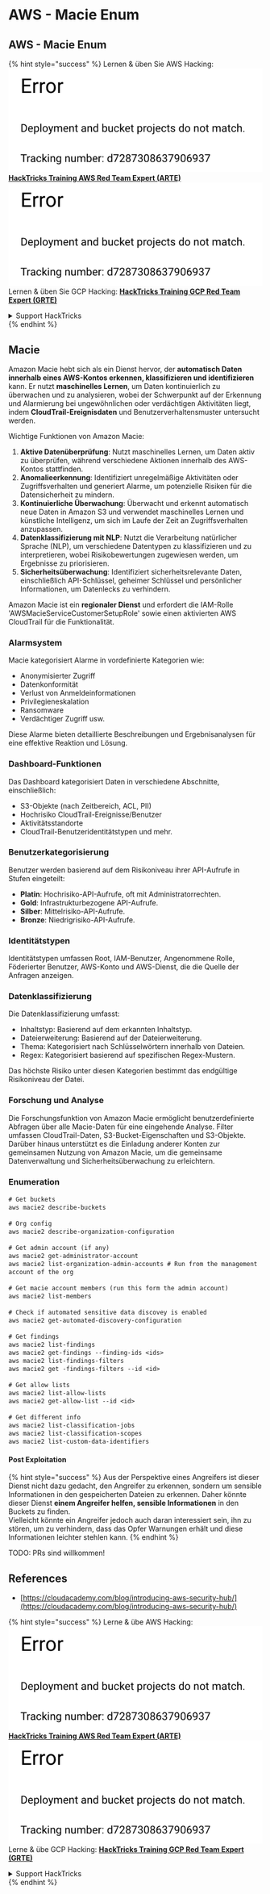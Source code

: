 # AWS - Macie Enum

## AWS - Macie Enum

{% hint style="success" %}
Lernen & üben Sie AWS Hacking:<img src="../../../../.gitbook/assets/image (1) (1).png" alt="" data-size="line">[**HackTricks Training AWS Red Team Expert (ARTE)**](https://training.hacktricks.xyz/courses/arte)<img src="../../../../.gitbook/assets/image (1) (1).png" alt="" data-size="line">\
Lernen & üben Sie GCP Hacking: <img src="../../../../.gitbook/assets/image (2).png" alt="" data-size="line">[**HackTricks Training GCP Red Team Expert (GRTE)**<img src="../../../../.gitbook/assets/image (2).png" alt="" data-size="line">](https://training.hacktricks.xyz/courses/grte)

<details>

<summary>Support HackTricks</summary>

* Überprüfen Sie die [**Abonnementpläne**](https://github.com/sponsors/carlospolop)!
* **Treten Sie der** 💬 [**Discord-Gruppe**](https://discord.gg/hRep4RUj7f) oder der [**Telegram-Gruppe**](https://t.me/peass) bei oder **folgen** Sie uns auf **Twitter** 🐦 [**@hacktricks\_live**](https://twitter.com/hacktricks\_live)**.**
* **Teilen Sie Hacking-Tricks, indem Sie PRs an die** [**HackTricks**](https://github.com/carlospolop/hacktricks) und [**HackTricks Cloud**](https://github.com/carlospolop/hacktricks-cloud) GitHub-Repos senden.

</details>
{% endhint %}

## Macie

Amazon Macie hebt sich als ein Dienst hervor, der **automatisch Daten innerhalb eines AWS-Kontos erkennen, klassifizieren und identifizieren** kann. Er nutzt **maschinelles Lernen**, um Daten kontinuierlich zu überwachen und zu analysieren, wobei der Schwerpunkt auf der Erkennung und Alarmierung bei ungewöhnlichen oder verdächtigen Aktivitäten liegt, indem **CloudTrail-Ereignisdaten** und Benutzerverhaltensmuster untersucht werden.

Wichtige Funktionen von Amazon Macie:

1. **Aktive Datenüberprüfung**: Nutzt maschinelles Lernen, um Daten aktiv zu überprüfen, während verschiedene Aktionen innerhalb des AWS-Kontos stattfinden.
2. **Anomalieerkennung**: Identifiziert unregelmäßige Aktivitäten oder Zugriffsverhalten und generiert Alarme, um potenzielle Risiken für die Datensicherheit zu mindern.
3. **Kontinuierliche Überwachung**: Überwacht und erkennt automatisch neue Daten in Amazon S3 und verwendet maschinelles Lernen und künstliche Intelligenz, um sich im Laufe der Zeit an Zugriffsverhalten anzupassen.
4. **Datenklassifizierung mit NLP**: Nutzt die Verarbeitung natürlicher Sprache (NLP), um verschiedene Datentypen zu klassifizieren und zu interpretieren, wobei Risikobewertungen zugewiesen werden, um Ergebnisse zu priorisieren.
5. **Sicherheitsüberwachung**: Identifiziert sicherheitsrelevante Daten, einschließlich API-Schlüssel, geheimer Schlüssel und persönlicher Informationen, um Datenlecks zu verhindern.

Amazon Macie ist ein **regionaler Dienst** und erfordert die IAM-Rolle 'AWSMacieServiceCustomerSetupRole' sowie einen aktivierten AWS CloudTrail für die Funktionalität.

### Alarmsystem

Macie kategorisiert Alarme in vordefinierte Kategorien wie:

* Anonymisierter Zugriff
* Datenkonformität
* Verlust von Anmeldeinformationen
* Privilegieneskalation
* Ransomware
* Verdächtiger Zugriff usw.

Diese Alarme bieten detaillierte Beschreibungen und Ergebnisanalysen für eine effektive Reaktion und Lösung.

### Dashboard-Funktionen

Das Dashboard kategorisiert Daten in verschiedene Abschnitte, einschließlich:

* S3-Objekte (nach Zeitbereich, ACL, PII)
* Hochrisiko CloudTrail-Ereignisse/Benutzer
* Aktivitätsstandorte
* CloudTrail-Benutzeridentitätstypen und mehr.

### Benutzerkategorisierung

Benutzer werden basierend auf dem Risikoniveau ihrer API-Aufrufe in Stufen eingeteilt:

* **Platin**: Hochrisiko-API-Aufrufe, oft mit Administratorrechten.
* **Gold**: Infrastrukturbezogene API-Aufrufe.
* **Silber**: Mittelrisiko-API-Aufrufe.
* **Bronze**: Niedrigrisiko-API-Aufrufe.

### Identitätstypen

Identitätstypen umfassen Root, IAM-Benutzer, Angenommene Rolle, Föderierter Benutzer, AWS-Konto und AWS-Dienst, die die Quelle der Anfragen anzeigen.

### Datenklassifizierung

Die Datenklassifizierung umfasst:

* Inhaltstyp: Basierend auf dem erkannten Inhaltstyp.
* Dateierweiterung: Basierend auf der Dateierweiterung.
* Thema: Kategorisiert nach Schlüsselwörtern innerhalb von Dateien.
* Regex: Kategorisiert basierend auf spezifischen Regex-Mustern.

Das höchste Risiko unter diesen Kategorien bestimmt das endgültige Risikoniveau der Datei.

### Forschung und Analyse

Die Forschungsfunktion von Amazon Macie ermöglicht benutzerdefinierte Abfragen über alle Macie-Daten für eine eingehende Analyse. Filter umfassen CloudTrail-Daten, S3-Bucket-Eigenschaften und S3-Objekte. Darüber hinaus unterstützt es die Einladung anderer Konten zur gemeinsamen Nutzung von Amazon Macie, um die gemeinsame Datenverwaltung und Sicherheitsüberwachung zu erleichtern.

### Enumeration
```
# Get buckets
aws macie2 describe-buckets

# Org config
aws macie2 describe-organization-configuration

# Get admin account (if any)
aws macie2 get-administrator-account
aws macie2 list-organization-admin-accounts # Run from the management account of the org

# Get macie account members (run this form the admin account)
aws macie2 list-members

# Check if automated sensitive data discovey is enabled
aws macie2 get-automated-discovery-configuration

# Get findings
aws macie2 list-findings
aws macie2 get-findings --finding-ids <ids>
aws macie2 list-findings-filters
aws macie2 get -findings-filters --id <id>

# Get allow lists
aws macie2 list-allow-lists
aws macie2 get-allow-list --id <id>

# Get different info
aws macie2 list-classification-jobs
aws macie2 list-classification-scopes
aws macie2 list-custom-data-identifiers
```
#### Post Exploitation

{% hint style="success" %}
Aus der Perspektive eines Angreifers ist dieser Dienst nicht dazu gedacht, den Angreifer zu erkennen, sondern um sensible Informationen in den gespeicherten Dateien zu erkennen. Daher könnte dieser Dienst **einem Angreifer helfen, sensible Informationen** in den Buckets zu finden.\
Vielleicht könnte ein Angreifer jedoch auch daran interessiert sein, ihn zu stören, um zu verhindern, dass das Opfer Warnungen erhält und diese Informationen leichter stehlen kann.
{% endhint %}

TODO: PRs sind willkommen!

## References

* [https://cloudacademy.com/blog/introducing-aws-security-hub/](https://cloudacademy.com/blog/introducing-aws-security-hub/)

{% hint style="success" %}
Lerne & übe AWS Hacking:<img src="../../../../.gitbook/assets/image (1) (1).png" alt="" data-size="line">[**HackTricks Training AWS Red Team Expert (ARTE)**](https://training.hacktricks.xyz/courses/arte)<img src="../../../../.gitbook/assets/image (1) (1).png" alt="" data-size="line">\
Lerne & übe GCP Hacking: <img src="../../../../.gitbook/assets/image (2).png" alt="" data-size="line">[**HackTricks Training GCP Red Team Expert (GRTE)**<img src="../../../../.gitbook/assets/image (2).png" alt="" data-size="line">](https://training.hacktricks.xyz/courses/grte)

<details>

<summary>Support HackTricks</summary>

* Überprüfe die [**Abonnementpläne**](https://github.com/sponsors/carlospolop)!
* **Tritt der** 💬 [**Discord-Gruppe**](https://discord.gg/hRep4RUj7f) oder der [**Telegram-Gruppe**](https://t.me/peass) bei oder **folge** uns auf **Twitter** 🐦 [**@hacktricks\_live**](https://twitter.com/hacktricks\_live)**.**
* **Teile Hacking-Tricks, indem du PRs zu den** [**HackTricks**](https://github.com/carlospolop/hacktricks) und [**HackTricks Cloud**](https://github.com/carlospolop/hacktricks-cloud) GitHub-Repos einreichst.

</details>
{% endhint %}

